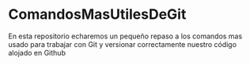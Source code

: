 # ComandosMasUtilesDeGit
En esta repositorio echaremos un pequeño repaso a los comandos mas usado para trabajar con Git y versionar correctamente nuestro código alojado en Github
